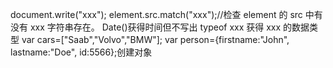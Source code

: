 document.write("xxx");
element.src.match("xxx");//检查 element 的 src 中有没有 xxx 字符串存在。
Date()获得时间但不写出
typeof xxx 获得 xxx 的数据类型
var cars=["Saab","Volvo","BMW"];
var person={firstname:"John", lastname:"Doe", id:5566};创建对象

<!--stackedit_data:
eyJoaXN0b3J5IjpbMTE2MDYyNTUyMV19
-->